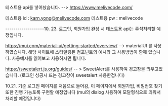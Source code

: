 테스트용 api를 넣어놨습니다.
--> https://www.melivecode.com/

테스트용 id : karn.yong@melivecode.com
테스트용 pw : melivecode

-------------------10. 23. 로그인, 회원가입 완성 시 테스트용 api는 주석처리할 예정입니다.

https://mui.com/material-ui/getting-started/overview/
--> materialUI 를 사용하였습니다. 해당 사이트에 스타일링된 컴포넌트의 예시와 그 사용방법이 함께 있습니다.
사용예시를 읽어보고 사용하시면 됩니다.


https://sweetalert.js.org/guides/
-- > SweetAlert를 사용하여 경고창을 띄우고있습니다. (로그인 성공시 뜨는 경고창이 sweetalert 사용한겁니다)


10.21. 기준
로그인 페이지를 처음으로 들어감, 이 페이지에서 회원가입, 비밀번호 찾기 또한 진행 가능토록 구현할 예정입니다 (mui의 dialog 사용하여 모달형식으로 띄워서 처리할 예정입니다)





